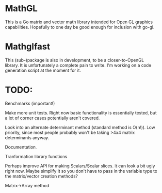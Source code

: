 MathGL
======

This is a Go matrix and vector math library intended for Open GL graphics capabilities. Hopefully to one day be good enough for inclusion with go-gl.

# Mathglfast

This (sub-)package is also in development, to be a closer-to-OpenGL library. It is unfortunately a complete pain to write. I'm working on a code generation script at the moment for it.


# TODO:

Benchmarks (important!)

Make more unit tests. Right now basic functionality is essentially tested, but a lot of corner cases potentially aren't covered.

Look into an alternate determinant method (standard method is O(n!)). Low priority, since most people probably won't be taking >4x4 matrix determinants anyway.

Documentation.

Tranformation library functions

Perhaps improve API for making Scalars/Scalar slices. It can look a bit ugly right now. Maybe simplify it so you don't have to pass in the variable type to the matrix/vector creation methods?

Matrix->Array method